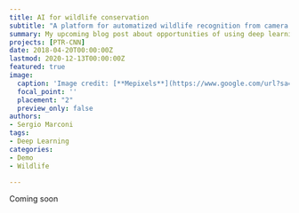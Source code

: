 ```yaml
---
title: AI for wildlife conservation
subtitle: "A platform for automatized wildlife recognition from camera traps in developing countries."
summary: My upcoming blog post about opportunities of using deep learning in developing countries
projects: [PTR-CNN]
date: 2018-04-20T00:00:00Z
lastmod: 2020-12-13T00:00:00Z
featured: true
image:
  caption: 'Image credit: [**Mepixels**](https://www.google.com/url?sa=i&url=https%3A%2F%2Fpixabay.com%2Fphotos%2Ftiger-siberian-tiger-tiger-head-3424791%2F&psig=AOvVaw0N7pKem0-BoJQGlIFBhr40&ust=1608671489365000&source=images&cd=vfe&ved=0CAIQjRxqFwoTCMDEtrz-3-0CFQAAAAAdAAAAABAD)'
  focal_point: ''
  placement: "2"
  preview_only: false
authors:
- Sergio Marconi
tags:
- Deep Learning
categories:
- Demo
- Wildlife

---
```

Coming soon

